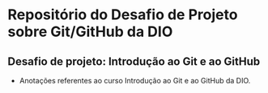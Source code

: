 # Repositório do Desafio de Projeto sobre Git/GitHub da DIO
## Desafio de projeto: Introdução ao Git e ao GitHub
- Anotações referentes ao curso Introdução ao Git e ao GitHub da DIO.
